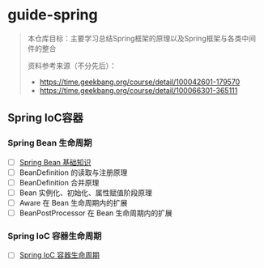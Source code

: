 # guide-spring
> 本仓库目标：主要学习总结Spring框架的原理以及Spring框架与各类中间件的整合
>
> 资料参考来源（不分先后）：
>
> - https://time.geekbang.org/course/detail/100042601-179570
> - https://time.geekbang.org/course/detail/100066301-365111

## Spring IoC容器
### Spring Bean 生命周期
- [ ] [Spring Bean 基础知识](./spring-doc/Spring%20Bean%20基础.md)
- [ ] BeanDefinition 的读取与注册原理
- [ ] BeanDefinition 合并原理
- [ ] Bean 实例化、初始化、属性赋值阶段原理
- [ ] Aware 在 Bean 生命周期内的扩展
- [ ] BeanPostProcessor 在 Bean 生命周期内的扩展
### Spring IoC 容器生命周期
- [ ] [Spring IoC 容器生命周期](./spring-doc/Spring%20IoC%20容器生命周期.md)




